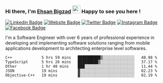 ### Hi there, I'm <a href="https://ehsanbigzad.com" target="_blank">Ehsan Bigzad</a> <img src="https://media.giphy.com/media/hvRJCLFzcasrR4ia7z/giphy.gif" width="25px" height="25px"> Happy to see you here !

[![Linkedin Badge](https://img.shields.io/badge/-LinkedIn-0e76a8?style=flat-square&logo=Linkedin&logoColor=white)](https://linkedin.com/in/EhsanBigzad)
[![Website Badge](https://img.shields.io/badge/Website-3b5998?style=flat-square&logo=google-chrome&logoColor=white)](https://ehsanbigzad.com)
[![Twitter Badge](https://img.shields.io/badge/-Twitter-00acee?style=flat-square&logo=Twitter&logoColor=white)](https://twitter.com/EhsanBigzad)
[![Instagram Badge](https://img.shields.io/badge/-Instagram-e4405f?style=flat-square&logo=Instagram&logoColor=white)](https://instagram.com/ehsanbigzad/)
[![Facebook Badge](https://img.shields.io/badge/-Facebook-0088cc?style=flat-square&logo=Facebook&logoColor=white)](https://facebook.com/EhsanBigzad7)

I'm a Software Engineer with over 6 years of professional experience
in developing and implementing software solutions ranging from mobile applications development to architecting enterprise level softwares.

<!--START_SECTION:waka-->

```text
C++             5 hrs 59 mins   ██████████▒░░░░░░░░░░░░░░   40.98 %
TypeScript      5 hrs 26 mins   █████████▒░░░░░░░░░░░░░░░   37.17 %
Other           1 hr 40 mins    ███░░░░░░░░░░░░░░░░░░░░░░   11.44 %
JSON            19 mins         ▓░░░░░░░░░░░░░░░░░░░░░░░░   02.23 %
Objective-C++   19 mins         ▓░░░░░░░░░░░░░░░░░░░░░░░░   02.19 %
```

<!--END_SECTION:waka-->
